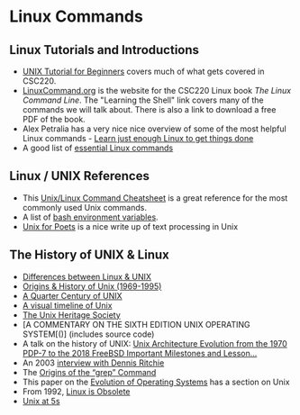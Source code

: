 # Linux Commands

## Linux Tutorials and Introductions

- [UNIX Tutorial for Beginners](http://www.ee.surrey.ac.uk/Teaching/Unix/) covers much of what gets covered in CSC220.  
- [LinuxCommand.org](http://linuxcommand.org) is the website for the CSC220 Linux book *The Linux Command Line*.  The "Learning the Shell" link covers many of the commands we will talk about.  There is also a link to download a free PDF of the book.
- Alex Petralia has a very nice nice overview of some of the most helpful Linux commands - [Learn just enough Linux to get things done](https://alexpetralia.com/posts/2017/6/26/learning-linux-bash-to-get-things-done)
- A good list of [essential Linux commands](https://semanti.ca/blog/?the-most-useful-linux-commands-you-probably-need-to-know)

## Linux / UNIX References

- This [Unix/Linux Command Cheatsheet](https://files.fosswire.com/2007/08/fwunixref.pdf) is a great reference for the most commonly used Unix commands.
- A list of [bash environment variables](http://tldp.org/LDP/abs/html/internalvariables.html).
- [Unix for Poets](https://web.stanford.edu/class/cs124/kwc-unix-for-poets.pdf) is a nice write up of text processing in Unix

## The History of UNIX & Linux

- [Differences between Linux & UNIX](https://opensource.com/article/18/5/differences-between-linux-and-unix)
- [Origins & History of Unix (1969-1995)](http://www.catb.org/esr/writings/taoup/html/ch02s01.html)
- [A Quarter Century of UNIX](https://wiki.tuhs.org//lib/exe/fetch.php?media=publications:qcu.pdf)
- [A visual timeline of Unix](https://www.levenez.com/unix/)
- [The Unix Heritage Society](https://www.tuhs.org/)
- [A COMMENTARY ON THE SIXTH EDITION UNIX OPERATING SYSTEM[()] (includes source code)
- A talk on the history of UNIX: [Unix Architecture Evolution from the 1970 PDP-7 to the 2018 FreeBSD Important Milestones and Lesson…](https://www.youtube.com/watch?v=FbDebSinSQo)
- An 2003 [interview with Dennis Ritchie](https://anders.unix.se/2015/10/26/interview-with-dennis-ritchie-2003/)
- The [Origins of the “grep” Command](https://thenewstack.io/brian-kernighan-remembers-the-origins-of-grep/)
- This paper on the [Evolution of Operating Systems](http://www.brinch-hansen.net/papers/2001b.pdf) has a section on Unix
- From 1992, [Linux is Obsolete](https://groups.google.com/forum/#!topic/comp.os.minix/wlhw16QWltI%5B1-25%5D)
- [Unix at 5s](https://arstechnica.com/gadgets/2019/08/unix-at-50-it-starts-with-a-mainframe-a-gator-and-three-dedicated-researchers/)
